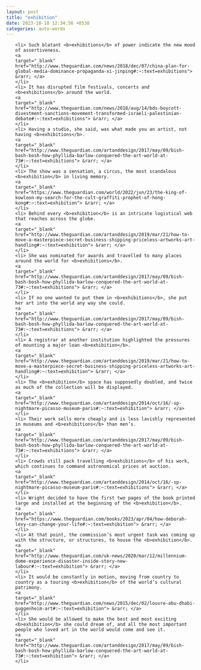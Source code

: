 ```yaml
---
layout: post
title: "exhibition"
date: 2023-10-10 12:34:56 +0530
categories: auto-words
---
```

<ol>

    <li> Such blatant <b>exhibitions</b> of power indicate the new mood of assertiveness.
    <a 
    target="_blank" 
    href="http://www.theguardian.com/news/2018/dec/07/china-plan-for-global-media-dominance-propaganda-xi-jinping#:~:text=exhibitions"> &rarr; </a>
    </li>
    <li> It has disrupted film festivals, concerts and <b>exhibitions</b> around the world.
    <a 
    target="_blank" 
    href="http://www.theguardian.com/news/2018/aug/14/bds-boycott-divestment-sanctions-movement-transformed-israeli-palestinian-debate#:~:text=exhibitions"> &rarr; </a>
    </li>
    <li> Having a studio, she said, was what made you an artist, not having <b>exhibitions</b>.
    <a 
    target="_blank" 
    href="http://www.theguardian.com/artanddesign/2017/may/09/bish-bash-bosh-how-phyllida-barlow-conquered-the-art-world-at-73#:~:text=exhibitions"> &rarr; </a>
    </li>
    <li> The show was a sensation, a circus, the most scandalous <b>exhibition</b> in living memory.
    <a 
    target="_blank" 
    href="https://www.theguardian.com/world/2022/jun/23/the-king-of-kowloon-my-search-for-the-cult-graffiti-prophet-of-hong-kong#:~:text=exhibition"> &rarr; </a>
    </li>
    <li> Behind every <b>exhibition</b> is an intricate logistical web that reaches across the globe.
    <a 
    target="_blank" 
    href="http://www.theguardian.com/artanddesign/2019/mar/21/how-to-move-a-masterpiece-secret-business-shipping-priceless-artworks-art-handling#:~:text=exhibition"> &rarr; </a>
    </li>
    <li> She was nominated for awards and travelled to many places around the world for <b>exhibitions</b>.
    <a 
    target="_blank" 
    href="http://www.theguardian.com/artanddesign/2017/may/09/bish-bash-bosh-how-phyllida-barlow-conquered-the-art-world-at-73#:~:text=exhibitions"> &rarr; </a>
    </li>
    <li> If no one wanted to put them in <b>exhibitions</b>, she put her art into the world any way she could.
    <a 
    target="_blank" 
    href="http://www.theguardian.com/artanddesign/2017/may/09/bish-bash-bosh-how-phyllida-barlow-conquered-the-art-world-at-73#:~:text=exhibitions"> &rarr; </a>
    </li>
    <li> A registrar at another institution highlighted the pressures of mounting a major loan <b>exhibition</b>.
    <a 
    target="_blank" 
    href="http://www.theguardian.com/artanddesign/2019/mar/21/how-to-move-a-masterpiece-secret-business-shipping-priceless-artworks-art-handling#:~:text=exhibition"> &rarr; </a>
    </li>
    <li> The <b>exhibition</b> space has supposedly doubled, and twice as much of the collection will be displayed.
    <a 
    target="_blank" 
    href="http://www.theguardian.com/artanddesign/2014/oct/16/-sp-nightmare-picasso-museum-paris#:~:text=exhibition"> &rarr; </a>
    </li>
    <li> Their work sells more cheaply and is less lavishly represented in museums and <b>exhibitions</b> than men’s.
    <a 
    target="_blank" 
    href="http://www.theguardian.com/artanddesign/2017/may/09/bish-bash-bosh-how-phyllida-barlow-conquered-the-art-world-at-73#:~:text=exhibitions"> &rarr; </a>
    </li>
    <li> Crowds still pack travelling <b>exhibitions</b> of his work, which continues to command astronomical prices at auction.
    <a 
    target="_blank" 
    href="http://www.theguardian.com/artanddesign/2014/oct/16/-sp-nightmare-picasso-museum-paris#:~:text=exhibitions"> &rarr; </a>
    </li>
    <li> Wright decided to have the first two pages of the book printed large and installed at the beginning of the <b>exhibition</b>.
    <a 
    target="_blank" 
    href="https://www.theguardian.com/books/2023/apr/04/how-deborah-levy-can-change-your-life#:~:text=exhibition"> &rarr; </a>
    </li>
    <li> At that point, the commission’s most urgent task was coming up with the structure, or structures, to house the <b>exhibition</b>.
    <a 
    target="_blank" 
    href="http://www.theguardian.com/uk-news/2020/mar/12/millennium-dome-experience-disaster-inside-story-new-labour#:~:text=exhibition"> &rarr; </a>
    </li>
    <li> It would be constantly in motion, moving from country to country as a touring <b>exhibition</b> of the world’s cultural patrimony.
    <a 
    target="_blank" 
    href="http://www.theguardian.com/news/2015/dec/02/louvre-abu-dhabi-guggenheim-art#:~:text=exhibition"> &rarr; </a>
    </li>
    <li> She would be allowed to make the best and most exciting <b>exhibition</b> she could dream of, and all the most important people who loved art in the world would come and see it.
    <a 
    target="_blank" 
    href="http://www.theguardian.com/artanddesign/2017/may/09/bish-bash-bosh-how-phyllida-barlow-conquered-the-art-world-at-73#:~:text=exhibition"> &rarr; </a>
    </li>